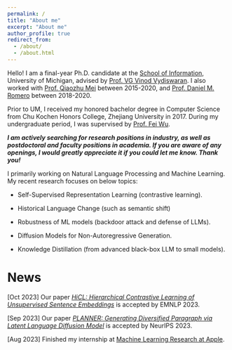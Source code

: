 ```yaml
---
permalink: /
title: "About me"
excerpt: "About me"
author_profile: true
redirect_from: 
  - /about/
  - /about.html
---
```


Hello! I am a final-year Ph.D. candidate at the [School of Information](https://www.si.umich.edu/), University of Michigan, advised by [Prof. VG Vinod Vydiswaran](http://www-personal.umich.edu/~vgvinodv/). I also worked with [Prof. Qiaozhu Mei](http://www-personal.umich.edu/~qmei/) between 2015-2020, and [Prof. Daniel M. Romero](http://www.dromero.org/) between 2018-2020.  

Prior to UM, I received my honored bachelor degree in Computer Science from Chu Kochen Honors College, Zhejiang University in 2017. During my undergraduate period, I was supervised by [Prof. Fei Wu](https://scholar.google.com.hk/citations?user=XJLn4MYAAAAJ&hl=zh-CN).  

***I am actively searching for research positions in industry, as well as postdoctoral and faculty positions in academia. If you are aware of any openings, I would greatly appreciate it if you could let me know. Thank you!***

I primarily working on Natural Language Processing and Machine Learning. My recent research focuses on below topics:

* Self-Supervised Representation Learning (contrastive learning). 

* Historical Language Change (such as semantic shift)

* Robustness of ML models (backdoor attack and defense of LLMs).

* Diffusion Models for Non-Autoregressive Generation.

* Knowledge Distillation (from advanced black-box LLM to small models).

News
======
[Oct 2023] Our paper *[HiCL: Hierarchical Contrastive Learning of Unsupervised Sentence Embeddings](https://arxiv.org/pdf/2310.09720.pdf)* is accepted by EMNLP 2023. 

[Sep 2023] Our paper *[PLANNER: Generating Diversified Paragraph via Latent Language Diffusion Model](https://browse.arxiv.org/pdf/2306.02531.pdf)* is accepted by NeurIPS 2023. 

[Aug 2023] Finished my internship at [Machine Learning Research at Apple](https://machinelearning.apple.com/).
